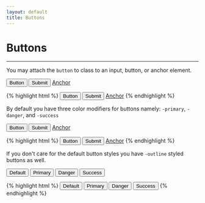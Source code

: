```yaml
---
layout: default
title: Buttons
---
```


# Buttons
---

You may attach the `button` to class to an input, button, or anchor element.

<div class="example">
  <div class="container preview">
    <button class="button">Button</button>
    <input class="button" type="submit" value="Submit"/>
    <a class="button" href="#">Anchor</a>
  </div>
</div>

{% highlight html %}
<button class="button">Button</button>
<input class="button" type="submit" value="Submit"/>
<a class="button" href="#">Anchor</a>
{% endhighlight %}

By default you have three color modifiers for buttons namely: `-primary`, `-danger`, and `-success`

<div class="example">
  <div class="container preview">
    <button class="button -primary">Button</button>
    <input class="button -success" type="submit" value="Submit"/>
    <a class="button -danger" href="#">Anchor</a>
  </div>
</div>

{% highlight html %}
<button class="button -primary">Button</button>
<input class="button -success" type="submit" value="Submit"/>
<a class="button -danger" href="#">Anchor</a>
{% endhighlight %}

If you don't care for the default button styles you have `-outline` styled buttons as well.

<div class="example">
  <div class="container preview">
    <button class="button -outline">Default</button>
    <button class="button -primary-outline">Primary</button>
    <button class="button -danger-outline">Danger</button>
    <button class="button -success-outline">Success</button>
  </div>
</div>

{% highlight html %}
<button class="button -outline">Default</button>
<button class="button -primary-outline">Primary</button>
<button class="button -danger-outline">Danger</button>
<button class="button -success-outline">Success</button>
{% endhighlight %}

